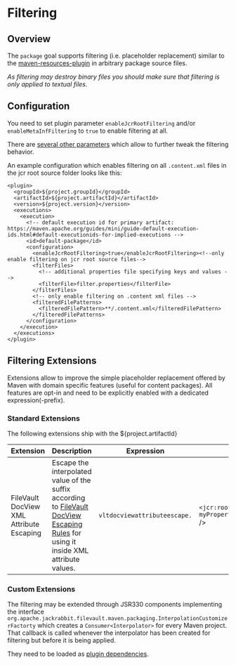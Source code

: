 <!--
   Licensed to the Apache Software Foundation (ASF) under one or more
   contributor license agreements.  See the NOTICE file distributed with
   this work for additional information regarding copyright ownership.
   The ASF licenses this file to You under the Apache License, Version 2.0
   (the "License"); you may not use this file except in compliance with
   the License.  You may obtain a copy of the License at

       http://www.apache.org/licenses/LICENSE-2.0

   Unless required by applicable law or agreed to in writing, software
   distributed under the License is distributed on an "AS IS" BASIS,
   WITHOUT WARRANTIES OR CONDITIONS OF ANY KIND, either express or implied.
   See the License for the specific language governing permissions and
   limitations under the License.
-->

Filtering
===================================================

<!-- MACRO{toc} -->

Overview
--------
The `package` goal supports filtering (i.e. placeholder replacement) similar to the [maven-resources-plugin](https://maven.apache.org/plugins/maven-resources-plugin/examples/filter.html) in arbitrary package source files.

*As filtering may destroy binary files you should make sure that filtering is only applied to textual files.*

Configuration
--------
You need to set plugin parameter `enableJcrRootFiltering` and/or `enableMetaInfFiltering` to `true` to enable filtering at all.

There are [several other parameters](package-mojo.html) which allow to further tweak the filtering behavior.

An example configuration which enables filtering on all `.content.xml` files in the jcr root source folder looks like this:

```
<plugin>
  <groupId>${project.groupId}</groupId>
  <artifactId>${project.artifactId}</artifactId>
  <version>${project.version}</version>
  <executions>
    <execution>
      <!-- default execution id for primary artifact: https://maven.apache.org/guides/mini/guide-default-execution-ids.html#default-executionids-for-implied-executions -->
      <id>default-package</id>
      <configuration>
        <enableJcrRootFiltering>true</enableJcrRootFiltering><!--only enable filtering on jcr root source files-->
        <filterFiles>
          <!-- additional properties file specifying keys and values -->
          <filterFile>filter.properties</filterFile>
        </filterFiles>
        <!-- only enable filtering on .content xml files -->
        <filteredFilePatterns>
          <filteredFilePattern>**/.content.xml</filteredFilePattern>
        </filteredFilePatterns>
      </configuration>
    </execution>
  </executions>
</plugin>
```

Filtering Extensions
-----

Extensions allow to improve the simple placeholder replacement offered by Maven with domain specific features (useful for content packages). All features are opt-in and need to be explicitly enabled with a dedicated expression(-prefix).

### Standard Extensions

The following extensions ship with the ${project.artifactId}

Extension | Description | Expression | Usage Example
--- | --- | --- | ---
FileVault DocView XML Attribute Escaping | Escape the interpolated value of the suffix according to [FileVault DocView Escaping Rules](https://jackrabbit.apache.org/filevault/docview.html#Escaping) for using it inside XML attribute values. | `vltdocviewattributeescape.` | `<jcr:root xmlns:jcr="http://www.jcp.org/jcr/1.0" myProperty="${vltdocviewattributeescape.customMavenProperty1}"` />

### Custom Extensions

The filtering may be extended through JSR330 components implementing the interface `org.apache.jackrabbit.filevault.maven.packaging.InterpolationCustomizerFactorty` which creates a `Consumer<Interpolator>` for every Maven project. That callback is called whenever the interpolator has been created for filtering but before it is being applied.

They need to be loaded as [plugin dependencies](https://maven.apache.org/guides/mini/guide-configuring-plugins.html#Using_the_.3Cdependencies.3E_Tag).

[codehaus-valuesource]: https://codehaus-plexus.github.io/plexus-interpolation/apidocs/org/codehaus/plexus/interpolation/ValueSource.html
[codehaus-interpolationpostprocessor]: https://codehaus-plexus.github.io/plexus-interpolation/apidocs/org/codehaus/plexus/interpolation/InterpolationPostProcessor.html
